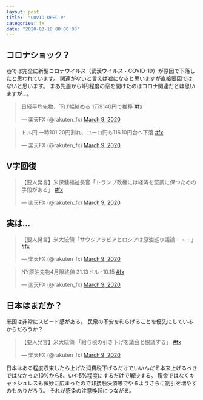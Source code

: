 ```yaml
---
layout: post
title:  "COVID-OPEC-V"
categories: fx
date: "2020-03-10 00:00:00"
---
```


## コロナショック？

巷では完全に新型コロナウイルス（武漢ウイルス・COVID-19）が原因で下落したと思われています。
関連がないと言えば嘘になると思いますが直接要因ではないと思います。
まあ先週から1円程度の窓を開けたのはコロナ関連だとは思いますが...。

<blockquote class="twitter-tweet tw-align-center"><p lang="ja" dir="ltr">日経平均先物、下げ幅縮める 1万9140円で推移 <a href="https://twitter.com/hashtag/fx?src=hash&amp;ref_src=twsrc%5Etfw">#fx</a></p>&mdash; 楽天FX (@rakuten_fx) <a href="https://twitter.com/rakuten_fx/status/1237019369613361152?ref_src=twsrc%5Etfw">March 9, 2020</a></blockquote> <script async src="https://platform.twitter.com/widgets.js" charset="utf-8"></script>

<blockquote class="twitter-tweet tw-align-center"><p lang="ja" dir="ltr">ドル円 一時101.20円割れ、ユーロ円も116.10円台へ下落 <a href="https://twitter.com/hashtag/fx?src=hash&amp;ref_src=twsrc%5Etfw">#fx</a></p>&mdash; 楽天FX (@rakuten_fx) <a href="https://twitter.com/rakuten_fx/status/1237011527724462088?ref_src=twsrc%5Etfw">March 9, 2020</a></blockquote> <script async src="https://platform.twitter.com/widgets.js" charset="utf-8"></script>

## V字回復

<blockquote class="twitter-tweet tw-align-center"><p lang="ja" dir="ltr">【要人発言】米保健福祉長官「トランプ政権には経済を堅調に保つための手段がある」 <a href="https://twitter.com/hashtag/fx?src=hash&amp;ref_src=twsrc%5Etfw">#fx</a></p>&mdash; 楽天FX (@rakuten_fx) <a href="https://twitter.com/rakuten_fx/status/1237041345715265537?ref_src=twsrc%5Etfw">March 9, 2020</a></blockquote> <script async src="https://platform.twitter.com/widgets.js" charset="utf-8"></script>

## 実は...

<blockquote class="twitter-tweet tw-align-center"><p lang="ja" dir="ltr">【要人発言】米大統領「サウジアラビアとロシアは原油巡り議論・・・」 <a href="https://twitter.com/hashtag/fx?src=hash&amp;ref_src=twsrc%5Etfw">#fx</a></p>&mdash; 楽天FX (@rakuten_fx) <a href="https://twitter.com/rakuten_fx/status/1237025939009097730?ref_src=twsrc%5Etfw">March 9, 2020</a></blockquote> <script async src="https://platform.twitter.com/widgets.js" charset="utf-8"></script>

<blockquote class="twitter-tweet tw-align-center"><p lang="ja" dir="ltr">NY原油先物4月限終値 31.13ドル -10.15 <a href="https://twitter.com/hashtag/fx?src=hash&amp;ref_src=twsrc%5Etfw">#fx</a></p>&mdash; 楽天FX (@rakuten_fx) <a href="https://twitter.com/rakuten_fx/status/1237090855602638854?ref_src=twsrc%5Etfw">March 9, 2020</a></blockquote> <script async src="https://platform.twitter.com/widgets.js" charset="utf-8"></script>

## 日本はまだか？

米国は非常にスピード感がある。
民衆の不安を和らげることを優先にしているからだろうか？

<blockquote class="twitter-tweet tw-align-center"><p lang="ja" dir="ltr">【要人発言】米大統領 「給与税の引き下げを議会と協議する」 <a href="https://twitter.com/hashtag/fx?src=hash&amp;ref_src=twsrc%5Etfw">#fx</a></p>&mdash; 楽天FX (@rakuten_fx) <a href="https://twitter.com/rakuten_fx/status/1237146400292401155?ref_src=twsrc%5Etfw">March 9, 2020</a></blockquote> <script async src="https://platform.twitter.com/widgets.js" charset="utf-8"></script>

日本はある程度収束したら上げた消費税下げるだけでいいんだぞ本来上げるべきではなかった10%から8、いや5%程度にするだけで解決する。
現金ではなくキャッシュレスも微妙に広まったので非接触決済等でやるようさらに割引を増やすのもありだろう。
それが感染の注意喚起につながる。
